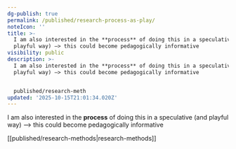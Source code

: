 ```yaml
---
dg-publish: true
permalink: /published/research-process-as-play/
noteIcon: ''
title: >-
  I am also interested in the **process** of doing this in a speculative (and
  playful way) —> this could become pedagogically informative
visibility: public
description: >-
  I am also interested in the **process** of doing this in a speculative (and
  playful way) —> this could become pedagogically informative


  published/research-meth
updated: '2025-10-15T21:01:34.020Z'
---
```


I am also interested in the **process** of doing this in a speculative (and playful way) —> this could become pedagogically informative

[[published/research-methods\|research-methods]]
